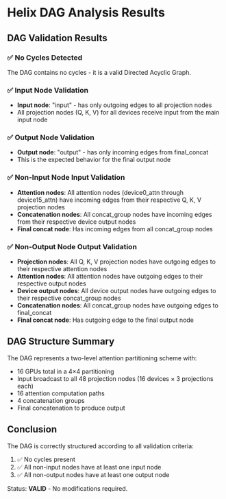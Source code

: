 # Helix DAG Analysis Results

## DAG Validation Results

### ✅ No Cycles Detected
The DAG contains no cycles - it is a valid Directed Acyclic Graph.

### ✅ Input Node Validation
- **Input node**: "input" - has only outgoing edges to all projection nodes
- All projection nodes (Q, K, V) for all devices receive input from the main input node

### ✅ Output Node Validation
- **Output node**: "output" - has only incoming edges from final_concat
- This is the expected behavior for the final output node

### ✅ Non-Input Node Input Validation
- **Attention nodes**: All attention nodes (device0_attn through device15_attn) have incoming edges from their respective Q, K, V projection nodes
- **Concatenation nodes**: All concat_group nodes have incoming edges from their respective device output nodes
- **Final concat node**: Has incoming edges from all concat_group nodes

### ✅ Non-Output Node Output Validation
- **Projection nodes**: All Q, K, V projection nodes have outgoing edges to their respective attention nodes
- **Attention nodes**: All attention nodes have outgoing edges to their respective output nodes
- **Device output nodes**: All device output nodes have outgoing edges to their respective concat_group nodes
- **Concatenation nodes**: All concat_group nodes have outgoing edges to final_concat
- **Final concat node**: Has outgoing edge to the final output node

## DAG Structure Summary
The DAG represents a two-level attention partitioning scheme with:
- 16 GPUs total in a 4×4 partitioning
- Input broadcast to all 48 projection nodes (16 devices × 3 projections each)
- 16 attention computation paths
- 4 concatenation groups
- Final concatenation to produce output

## Conclusion
The DAG is correctly structured according to all validation criteria:
1. ✅ No cycles present
2. ✅ All non-input nodes have at least one input node
3. ✅ All non-output nodes have at least one output node

Status: **VALID** - No modifications required.